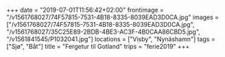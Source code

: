+++
date = "2019-07-01T11:56:42+02:00"
frontimage = "/v1561768027/74F57815-7531-4B18-8335-8039EAD3D0CA.jpg"
images = ["/v1561768027/74F57815-7531-4B18-8335-8039EAD3D0CA.jpg", "/v1561768027/35C25E89-2BDB-4BE3-AC3F-4B0CAA86CBD5.jpg", "/v1561841545/P1032041.jpg"]
locations = ["Visby", "Nynäshamn"]
tags = ["Sjø", "Båt"]
title = "Fergetur til Gotland"
trips = "ferie2019"
+++
